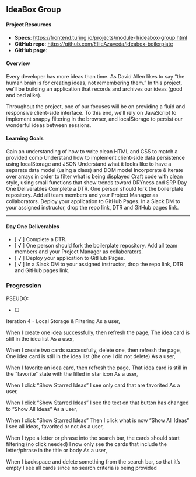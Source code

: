 ## IdeaBox Group

#### Project Resources
- **Specs**: https://frontend.turing.io/projects/module-1/ideabox-group.html
- **GitHub repo**: https://github.com/EllieAzaveda/ideabox-boilerplate
- **GitHub page**: 

#### Overview
Every developer has more ideas than time. As David Allen likes to say “the human brain is for creating ideas, not remembering them.” In this project, we’ll be building an application that records and archives our ideas (good and bad alike).

Throughout the project, one of our focuses will be on providing a fluid and responsive client-side interface. To this end, we’ll rely on JavaScript to implement snappy filtering in the browser, and localStorage to persist our wonderful ideas between sessions.

#### Learning Goals
Gain an understanding of how to write clean HTML and CSS to match a provided comp
Understand how to implement client-side data persistence using localStorage and JSON
Understand what it looks like to have a separate data model (using a class) and DOM model
Incorporate & iterate over arrays in order to filter what is being displayed
Craft code with clean style, using small functions that show trends toward DRYness and SRP
Day One Deliverables
Complete a DTR.
One person should fork the boilerplate repository. Add all team members and your Project Manager as collaborators.
Deploy your application to GitHub Pages.
In a Slack DM to your assigned instructor, drop the repo link, DTR and GitHub pages link.

---

#### Day One Deliverables
- [ √ ] Complete a DTR.
- [ √ ] One person should fork the boilerplate repository. Add all team members and your Project Manager as collaborators.
- [ √ ] Deploy your application to GitHub Pages.
- [ √ ] In a Slack DM to your assigned instructor, drop the repo link, DTR and GitHub pages link.


### Progression

PSEUDO:

- [  ] 

Iteration 4 - Local Storage & Filtering
As a user,

When I create one idea successfully, then refresh the page,
The idea card is still in the idea list
As a user,

When I create two cards successfully, delete one, then refresh the page,
One idea card is still in the idea list (the one I did not delete)
As a user,

When I favorite an idea card, then refresh the page,
That idea card is still in the “favorite” state with the filled in star icon
As a user,

When I click “Show Starred Ideas”
I see only card that are favorited
As a user,

When I click “Show Starred Ideas”
I see the text on that button has changed to “Show All Ideas”
As a user,

When I click “Show Starred Ideas”
Then I click what is now “Show All Ideas”
I see all ideas, favorited or not
As a user,

When I type a letter or phrase into the search bar, the cards should start filtering (no click needed)
I now only see the cards that include the letter/phrase in the title or body
As a user,

When I backspace and delete something from the search bar, so that it’s empty
I see all cards since no search criteria is being provided